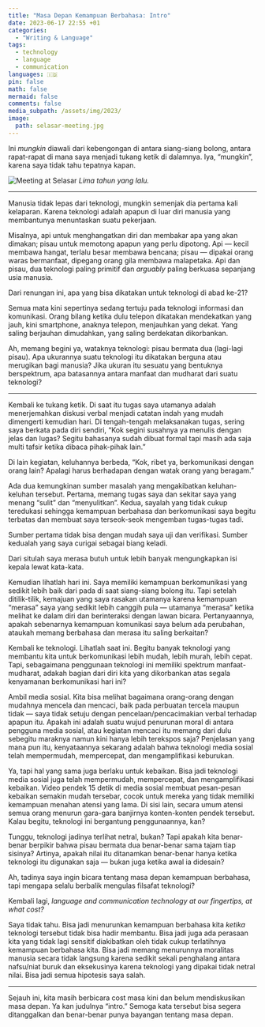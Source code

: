 ```yaml
---
title: "Masa Depan Kemampuan Berbahasa: Intro"
date: 2023-06-17 22:55 +01
categories:
  - "Writing & Language"
tags:
  - technology
  - language
  - communication
languages: 🇮🇩
pin: false
math: false
mermaid: false
comments: false
media_subpath: /assets/img/2023/
image:
  path: selasar-meeting.jpg
---
```


Ini *mungkin* diawali dari kebengongan di antara siang-siang bolong, antara rapat-rapat di mana saya menjadi tukang ketik di dalamnya. Iya, “mungkin”, karena saya tidak tahu tepatnya kapan.

![Meeting at Selasar](selasar-meeting.jpg)
_Lima tahun yang lalu._

***

Manusia tidak lepas dari teknologi, mungkin semenjak dia pertama kali kelaparan. Karena teknologi adalah apapun di luar diri manusia yang membantunya menuntaskan suatu pekerjaan.

Misalnya, api untuk menghangatkan diri dan membakar apa yang akan dimakan; pisau untuk memotong apapun yang perlu dipotong. Api — kecil membawa hangat, terlalu besar membawa bencana; pisau — dipakai orang waras bermanfaat, dipegang orang gila membawa malapetaka. Api dan pisau, dua teknologi paling primitif dan *arguably* paling berkuasa sepanjang usia manusia.

Dari renungan ini, apa yang bisa dikatakan untuk teknologi di abad ke-21?

Semua mata kini sepertinya sedang tertuju pada teknologi informasi dan komunikasi. Orang bilang ketika dulu telepon dikatakan mendekatkan yang jauh, kini smartphone, anaknya telepon, menjauhkan yang dekat. Yang saling berjauhan dimudahkan, yang saling berdekatan dikorbankan.

Ah, memang begini ya, wataknya teknologi: pisau bermata dua (lagi-lagi pisau). Apa ukurannya suatu teknologi itu dikatakan berguna atau merugikan bagi manusia? Jika ukuran itu sesuatu yang bentuknya berspektrum, apa batasannya antara manfaat dan mudharat dari suatu teknologi?

***

Kembali ke tukang ketik. Di saat itu tugas saya utamanya adalah menerjemahkan diskusi verbal menjadi catatan indah yang mudah dimengerti kemudian hari. Di tengah-tengah melaksanakan tugas, sering saya berkata pada diri sendiri, “Kok segini susahnya ya menulis dengan jelas dan lugas? Segitu bahasanya sudah dibuat formal tapi masih ada saja multi tafsir ketika dibaca pihak-pihak lain.”

Di lain kegiatan, keluhannya berbeda, “Kok, ribet ya, berkomunikasi dengan orang lain? Apalagi harus berhadapan dengan watak orang yang beragam.”

Ada dua kemungkinan sumber masalah yang mengakibatkan keluhan-keluhan tersebut. Pertama, memang tugas saya dan sekitar saya yang menang “sulit” dan “menyulitkan”. Kedua, sayalah yang tidak cukup teredukasi sehingga kemampuan berbahasa dan berkomunikasi saya begitu terbatas dan membuat saya terseok-seok mengemban tugas-tugas tadi.

Sumber pertama tidak bisa dengan mudah saya uji dan verifikasi. Sumber kedualah yang saya curigai sebagai biang keladi.

Dari situlah saya merasa butuh untuk lebih banyak mengungkapkan isi kepala lewat kata-kata.

Kemudian lihatlah hari ini. Saya memiliki kemampuan berkomunikasi yang sedikit lebih baik dari pada di saat siang-siang bolong itu. Tapi setelah ditilik-tilik, kemajuan yang saya rasakan utamanya karena kemampuan “merasa” saya yang sedikit lebih canggih pula — utamanya “merasa” ketika melihat ke dalam diri dan berinteraksi dengan lawan bicara. Pertanyaannya, apakah sebenarnya kemampuan komunikasi saya belum ada perubahan, ataukah memang berbahasa dan merasa itu saling berkaitan?

Kembali ke teknologi. Lihatlah saat ini. Begitu banyak teknologi yang membantu kita untuk berkomunikasi lebih mudah, lebih murah, lebih cepat. Tapi, sebagaimana penggunaan teknologi ini memiliki spektrum manfaat-mudharat, adakah bagian dari diri kita yang dikorbankan atas segala kenyamanan berkomunikasi hari ini?

Ambil media sosial. Kita bisa melihat bagaimana orang-orang dengan mudahnya mencela dan mencaci, baik pada perbuatan tercela maupun tidak — saya tidak setuju dengan pencelaan/pencacimakian verbal terhadap apapun itu. Apakah ini adalah suatu wujud penurunan moral di antara pengguna media sosial, atau kegiatan mencaci itu memang dari dulu sebegitu maraknya namun kini hanya lebih terekspos saja? Penjelasan yang mana pun itu, kenyataannya sekarang adalah bahwa teknologi media sosial telah mempermudah, mempercepat, dan mengamplifikasi keburukan.

Ya, tapi hal yang sama juga berlaku untuk kebaikan. Bisa jadi teknologi media sosial juga telah mempermudah, mempercepat, dan mengamplifikasi kebaikan. Video pendek 15 detik di media sosial membuat pesan-pesan kebaikan semakin mudah tersebar, cocok untuk mereka yang tidak memiliki kemampuan menahan atensi yang lama. Di sisi lain, secara umum atensi semua orang menurun gara-gara banjirnya konten-konten pendek tersebut. Kalau begitu, teknologi ini bergantung penggunaannya, kan?

Tunggu, teknologi jadinya terlihat netral, bukan? Tapi apakah kita benar-benar berpikir bahwa pisau bermata dua benar-benar sama tajam tiap sisinya? Artinya, apakah nilai itu ditanamkan benar-benar hanya ketika teknologi itu digunakan saja — bukan juga ketika awal ia didesain?

Ah, tadinya saya ingin bicara tentang masa depan kemampuan berbahasa, tapi mengapa selalu berbalik mengulas filsafat teknologi?

Kembali lagi, *language and communication technology at our fingertips, at what cost?*

Saya tidak tahu. Bisa jadi menurunkan kemampuan berbahasa kita *ketika* teknologi tersebut tidak bisa hadir membantu. Bisa jadi juga ada perasaan kita yang tidak lagi sensitif diakibatkan oleh tidak cukup terlatihnya kemampuan berbahasa kita. Bisa jadi memang menurunnya moralitas manusia secara tidak langsung karena sedikit sekali penghalang antara nafsu/niat buruk dan eksekusinya karena teknologi yang dipakai tidak netral nilai. Bisa jadi semua hipotesis saya salah.

***

Sejauh ini, kita masih berbicara cost masa kini dan belum mendiskusikan masa depan. Ya kan judulnya “intro.” Semoga kata tersebut bisa segera ditanggalkan dan benar-benar punya bayangan tentang masa depan.